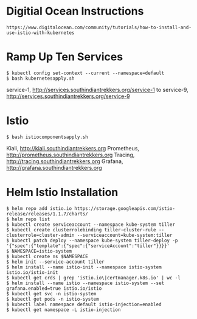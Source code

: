 # Digitial Ocean Instructions

`https://www.digitalocean.com/community/tutorials/how-to-install-and-use-istio-with-kubernetes`

# Ramp Up Ten Services

```
$ kubectl config set-context --current --namespace=default
$ bash kubernetesapply.sh
```
service-1, http://services.southindiantrekkers.org/service-1
to
service-9, http://services.southindiantrekkers.org/service-9

# Istio 

```
$ bash istiocomponentsapply.sh
```
Kiali, http://kiali.southindiantrekkers.org
Prometheus, http://prometheus.southindiantrekkers.org
Tracing, http://tracing.southindiantrekkers.org
Grafana, http://grafana.southindiantrekkers.org

# Helm Istio Installation
```
$ helm repo add istio.io https://storage.googleapis.com/istio-release/releases/1.1.7/charts/
$ helm repo list
$ kubectl create serviceaccount --namespace kube-system tiller
$ kubectl create clusterrolebinding tiller-cluster-rule --clusterrole=cluster-admin --serviceaccount=kube-system:tiller
$ kubectl patch deploy --namespace kube-system tiller-deploy -p '{"spec":{"template":{"spec":{"serviceAccount":"tiller"}}}}'
$ NAMESPACE=istio-system
$ kubectl create ns $NAMESPACE
$ helm init --service-account tiller
$ helm install --name istio-init --namespace istio-system istio.io/istio-init
$ kubectl get crds | grep 'istio.io\|certmanager.k8s.io' | wc -l
$ helm install --name istio --namespace istio-system --set grafana.enabled=true istio.io/istio
$ kubectl get svc -n istio-system
$ kubectl get pods -n istio-system
$ kubectl label namespace default istio-injection=enabled
$ kubectl get namespace -L istio-injection
```
